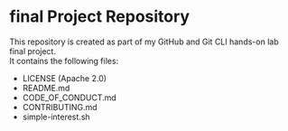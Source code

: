 # final Project Repository

This repository is created as part of my GitHub and Git CLI hands-on lab final project.  
It contains the following files:
- LICENSE (Apache 2.0)
- README.md
- CODE_OF_CONDUCT.md
- CONTRIBUTING.md
- simple-interest.sh
